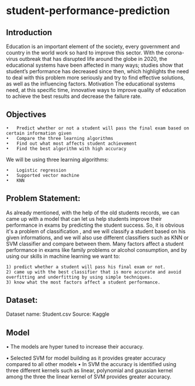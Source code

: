 # student-performance-prediction

## Introduction

Education is an important element of the society, every government and country in the world work so hard to improve this sector. With the corona-virus outbreak that has disrupted life around the globe in 2020, the educational systems have been affected in many ways; studies show that student’s performance has decreased since then, which highlights the need to deal with this problem more seriously and try to find effective solutions, as well as the influencing factors.
Motivation
The educational systems need, at this specific time, innovative ways to improve quality of education to achieve the best results and decrease the failure rate.


## Objectives 

    •	Predict whether or not a student will pass the final exam based on certain information given
    •	Compare the three learning algorithms
    •	Find out what most affects student achievement
    •	Find the best algorithm with high accuracy

We will be using three learning algorithms:

    •	Logistic regression
    •	Supported vector machine
    •	KNN



## Problem Statement:

As already mentioned, with the help of the old students records, we can came up with a model that can let us help students improve their performance in exams by predicting the student success. So, it is obvious it's a problem of classification , and we will classify a student based on his given informations, and we will also use different classifiers such as KNN or SVM classifier and compare between them. Many factors affect a student performance in exams like family problems or alcohol consumption, and by using our skills in machine learning we want to:

    1) predict whether a student will pass his final exam or not.
    2) came up with the best classifier that is more accurate and avoid 
    overfitting and underfitting by using simple techniques.
    3) know what the most factors affect a student performance.


## Dataset:

Dataset name: Student.csv 
Source: Kaggle

## Model

•	The models are hyper tuned to increase their accuracy.

•	Selected SVM for model building as it  provides greater accuracy compared to all other models
•	In SVM the accuracy is identified using three different kernels such as linear, polynomial and gaussian kernel among the three the linear kernel of SVM provides greater accuracy.
